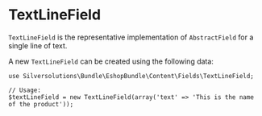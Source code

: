 #  TextLineField 

`TextLineField` is the representative implementation of `AbstractField` for a single line of text.

A new `TextLineField` can be created using the following data:

``` 
use Silversolutions\Bundle\EshopBundle\Content\Fields\TextLineField;
 
// Usage: 
$textLineField = new TextLineField(array('text' => 'This is the name of the product'));
```
